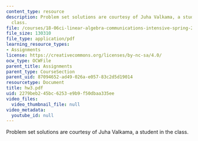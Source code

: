 ```yaml
---
content_type: resource
description: Problem set solutions are courtesy of Juha Valkama, a student in the
  class.
file: /courses/18-06ci-linear-algebra-communications-intensive-spring-2004/2279beb245bc6253e9b9f50dbaa335ee_hw3.pdf
file_size: 130310
file_type: application/pdf
learning_resource_types:
- Assignments
license: https://creativecommons.org/licenses/by-nc-sa/4.0/
ocw_type: OCWFile
parent_title: Assignments
parent_type: CourseSection
parent_uid: 87094652-ad49-026a-e057-83c2d5d19014
resourcetype: Document
title: hw3.pdf
uid: 2279beb2-45bc-6253-e9b9-f50dbaa335ee
video_files:
  video_thumbnail_file: null
video_metadata:
  youtube_id: null
---
```

Problem set solutions are courtesy of Juha Valkama, a student in the class.